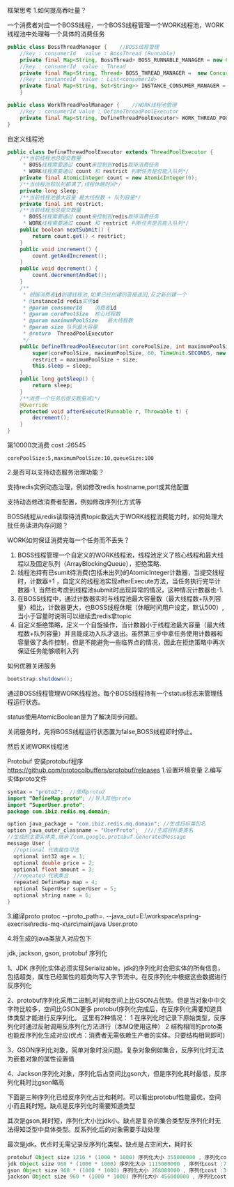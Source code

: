 框架思考
1.如何提高吞吐量？

一个消费者对应一个BOSS线程，一个BOSS线程管理一个WORK线程池，WORK线程池中处理每一个具体的消费任务

```java
public class BossThreadManager {	//BOSS线程管理
    //key : consumerId   value : BossThread (Runnable)
    private final Map<String, BossThread> BOSS_RUNNABLE_MANAGER = new ConcurrentHashMap<>(64);
    //key : consumerId  value : Thread
    private final Map<String, Thread> BOSS_THREAD_MANAGER =  new ConcurrentHashMap<>(64);
    //key : instanceId  value : List<consumerId>
    private final Map<String, Set<String>> INSTANCE_CONSUMER_MANAGER = new ConcurrentHashMap<>();
    }
```

```java
public class WorkThreadPoolManager {	//WORK线程池管理
    //key : consumerId value : DefineThreadPoolExecutor
    private final Map<String, DefineThreadPoolExecutor> WORK_THREAD_POOL_MANAGER = new ConcurrentHashMap<>();
}
```

自定义线程池

```java
public class DefineThreadPoolExecutor extends ThreadPoolExecutor {
    /**当前线程池总提交数量
     * BOSS线程需要通过 count来控制到redis取待消费任务
     * WORK线程需要通过 count 和 restrict 判断任务是否能入队列*/
    private final AtomicInteger count = new AtomicInteger(0);
    /**当线程池和队列都满了,线程休眠时间*/
    private long sleep;
    /**当前线程池最大容量 最大线程数 + 队列容量*/
    private final int restrict;
    /**当前线程池总提交数量
     * BOSS线程需要通过 count来控制到redis取待消费任务
     * WORK线程需要通过 count 和 restrict 判断任务是否能入队列*/
    public boolean nextSubmit() {
        return count.get() < restrict;
    }
    public void increment() {
        count.getAndIncrement();
    }
    public void decrement() {
        count.decrementAndGet();
    }
    /**
     * 根据消费者id创建线程池,如果已经创建则直接返回,反之新创建一个
     * @instanceId redis实例id
     * @param consumerId    消费者id
     * @param corePoolSize  核心线程数
     * @param maximumPoolSize   最大线程数
     * @param size 队列最大容量
     * @return  ThreadPoolExecutor
     */
    public DefineThreadPoolExecutor(int corePoolSize, int maximumPoolSize, int size, String consumerId, long sleep) {
        super(corePoolSize, maximumPoolSize, 60, TimeUnit.SECONDS, new ArrayBlockingQueue<>(size), new BossThreadFactory(consumerId), new DefineRejectHandler());
        restrict = maximumPoolSize + size;
        this.sleep = sleep;
    }
    public long getSleep() {
        return sleep;
    }
    /**消费一个任务后提交数量减1*/
    @Override
    protected void afterExecute(Runnable r, Throwable t) {
        decrement();
    }
}
```

第10000次消费 cost :26545

```
corePoolSize:5,maximumPoolSize:10,queueSize:100
```

2.是否可以支持动态服务治理功能？

支持redis实例动态治理，例如修改redis hostname,port或其他配置



支持动态修改消费者配置，例如修改序列化方式等

BOSS线程从redis读取待消费topic数远大于WORK线程消费能力时，如何处理大批任务读进内存问题？

WORK如何保证消费完每一个任务而不丢失？

1. BOSS线程管理一个自定义的WORK线程池，线程池定义了核心线程和最大线程以及固定队列（ArrayBlockingQueue），拒绝策略.
2. 线程池持有已sumit待消费(包括未出列)的AtomicInteger计数器，当提交线程时，计数器+1 ，自定义的线程池实现afterExecute方法，当任务执行完毕计数器-1, 当然也考虑到线程池submit时出现异常的情况，这种情况计数器也-1.
3. 在BOSS线程中，通过计数器实时与线程池最大容量数（最大线程数+队列容量）相比，计数器更大，也BOSS线程休眠（休眠时间用户设定，默认500）,当小于容量时说明可以继续去redis拿topic
4. 自定义拒绝策略，定义一个自旋操作，当计数器小于线程池最大容量（最大线程数+队列容量）并且能成功入队才退出。虽然第三步中拿任务使用计数器和容量做了条件控制，但是不能避免一些临界点的情况，因此在拒绝策略中再次保证任务能够顺利入列

如何优雅关闭服务

```java
bootstrap.shutdown();
```

通过BOSS线程管理WORK线程池，每个BOSS线程持有一个status标志来管理线程运行状态。

status使用AtomicBoolean是为了解决同步问题。

关闭服务时，先将BOSS线程运行状态置为false,BOSS线程即时停止。

然后关闭WORK线程池

Protobuf
安装protobuf程序
https://github.com/protocolbuffers/protobuf/releases
1.设置环境变量
2.编写实体proto文件
```java
syntax = "proto2";  //使用proto2
import "DefineMap.proto"; //导入其他proto
import "SuperUser.proto";
package com.ibiz.redis.mq.domain; 

option java_package = "com.ibiz.redis.mq.domain"; //生成目标类包名
option java_outer_classname = "UserProto";  ////生成目标类类名
//生成的主要实体类,继承了com.google.protobuf.GeneratedMessage
message User {
  //optional 代表属性可选
  optional int32 age = 1;
  optional double price = 2;
  optional float amount = 3;
  //repeated 代表集合
  repeated DefineMap map = 4;
  optional SuperUser superUser = 5;
  optional string name = 6;
}
```
3.编译proto
protoc --proto_path=. --java_out=E:\workspace\spring-execrise\redis-mq-x\src\main\java User.proto

4.将生成的java类放入对应包下

jdk, jackson, gson, protobuf 序列化

1、JDK 序列化实体必须实现Serializable。jdk的序列化时会把实体的所有信息，包括超类，属性已经属性的超类均写入字节流中。在反序列化中根据这些数据进行反序列化

2、protobuf序列化采用二进制,时间和空间上比GSON占优势。但是当对象中中文字符比较多，空间比GSON更多
protobuf序列化完成后，在反序列化需要知道具体类型才能进行反序列化。
这里有2种情况：
    1 在序列化时记录下原始类型，反序列化时通过反射调用反序列化方法进行（本MQ使用这种）
    2 结构相同的proto类也能反序列化生成对应(优点：消费者无需依赖生产者的实体。只要结构相同即可)

3、GSON序列化对象，简单对象时没问题。复杂对象例如集合，反序列化时无法为嵌套对象的属性设置值

4、Jackson序列化对象，序列化后占空间比gson大，但是序列化耗时最低，反序列化耗时比gson略高

下面是三种序列化已经反序列化占比和耗时。可以看出protobuf性能最优，空间小而且耗时短。缺点是反序列化时需要知道类型

其次是gson,耗时短，序列化大小比jdk小。缺点是复杂的集合类型反序列化时无法得知泛型中具体类型。反系列化后的对象需要手动处理

最次是jdk。优点时无需记录反序列化类型。缺点是占空间大，耗时长

```java
protobuf Object size 1216 * (1000 * 1000) 序列化大小 355000000 , 序列化cost :2021 反序列化cost:1003
jdk Object size 960 * (1000 * 1000) 序列化大小 1115000000 , 序列化cost :7222 反序列化cost:31133
gson Object size 960 * (1000 * 1000) 序列化大小 268000000 , 序列化cost :3372 反序列化cost:1559
jackson Object size 960 * (1000 * 1000) 序列化大小 456000000 , 序列化cost :1707 反序列化cost:2818
```



